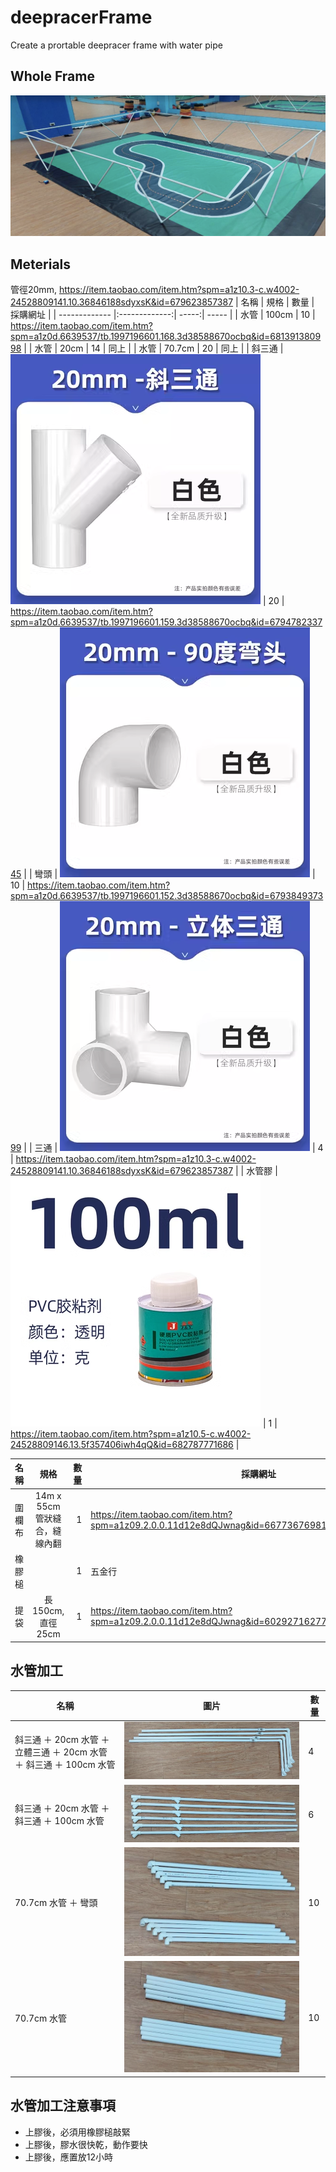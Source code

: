 # deepracerFrame
Create a prortable deepracer frame with water pipe

## Whole Frame
![ The frame and track without cover](/wholeFrame.jpg)

## Meterials
管徑20mm, https://item.taobao.com/item.htm?spm=a1z10.3-c.w4002-24528809141.10.36846188sdyxsK&id=679623857387
| 名稱        | 規格        | 數量    | 採購網址   |
| ------------- |:-------------:| -----:|  ----- |
| 水管       | 100cm      | 10 | https://item.taobao.com/item.htm?spm=a1z0d.6639537/tb.1997196601.168.3d38588670ocbq&id=681391380998 |
| 水管        | 20cm      |   14 | 同上 |
| 水管      | 70.7cm      |    20 | 同上 |
| 斜三通      |  ![ 斜三通圖  ](/tripipe.png)   |    20 | https://item.taobao.com/item.htm?spm=a1z0d.6639537/tb.1997196601.159.3d38588670ocbq&id=679478233745 |
| 彎頭      |  ![ 90圖  ](/90.png)     |    10 | https://item.taobao.com/item.htm?spm=a1z0d.6639537/tb.1997196601.152.3d38588670ocbq&id=679384937399 |
| 三通     |  ![ tetra圖  ](/tetra.png)    |    4 | https://item.taobao.com/item.htm?spm=a1z10.3-c.w4002-24528809141.10.36846188sdyxsK&id=679623857387 |
| 水管膠        |    ![ glue圖  ](/glue.png)     |   1 | https://item.taobao.com/item.htm?spm=a1z10.5-c.w4002-24528809146.13.5f357406iwh4qQ&id=682787771686 |


| 名稱        | 規格        | 數量    | 採購網址   |
| ------------- |:-------------:| -----:|  ----- |
| 圍欄布       | 14m x 55cm 管狀縫合，縫線內翻   | 1 | https://item.taobao.com/item.htm?spm=a1z09.2.0.0.11d12e8dQJwnag&id=667736769817&_u=n20ekghrq84761 |
| 橡膠槌      |     |    1 | 五金行 |
| 提袋      |  長150cm, 直徑25cm  |    1 | https://item.taobao.com/item.htm?spm=a1z09.2.0.0.11d12e8dQJwnag&id=602927162775&_u=n20ekghrq890cf |

## 水管加工
| 名稱        | 圖片        | 數量    |
| ------------- |-------------| -----| 
| 斜三通 ＋ 20cm 水管  ＋ 立體三通 ＋ 20cm 水管  ＋   斜三通 ＋ 100cm 水管 |  ![ glue圖  ](/p1.png)       | 4 | 
| 斜三通 ＋ 20cm 水管  ＋  斜三通 ＋ 100cm 水管 |  ![ glue圖  ](/p2.png)       | 6 | 
| 70.7cm 水管  ＋  彎頭 |  ![ glue圖  ](/p4.png)       | 10 | 
| 70.7cm 水管  |  ![ glue圖  ](/p3.png)       | 10 | 

## 水管加工注意事項
* 上膠後，必須用橡膠槌敲緊
* 上膠後，膠水很快乾，動作要快
* 上膠後，應置放12小時
  

